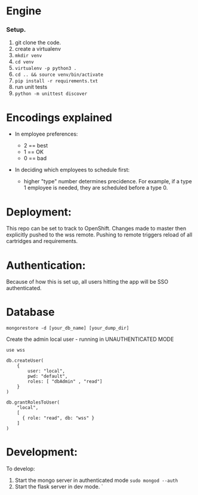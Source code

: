 # Engine

### Setup.

1. git clone the code.
2. create a virtualenv
  1. `mkdir venv`
  2. `cd venv`
  3. `virtualenv -p python3 .`
  4. `cd .. && source venv/bin/activate`
  5. `pip install -r requirements.txt`
3. run unit tests
  1. `python -m unittest discover`

# Encodings explained

* In employee preferences:
  * 2 == best
  * 1 == OK
  * 0 == bad

* In deciding which employees to schedule first:
  * higher "type" number determines precidence.  For example, if a type 1 employee is needed, they are scheduled before a type 0.
  
# Deployment:

This repo can be set to track to OpenShift.  Changes made to master then explicitly pushed to the wss remote.  Pushing to remote triggers reload of all cartridges and requirements.

# Authentication:

Because of how this is set up, all users hitting the app will be SSO authenticated.  

# Database

`mongorestore -d [your_db_name] [your_dump_dir] `

Create the admin local user - running in UNAUTHENTICATED MODE

```
use wss

db.createUser(
    {
        user: "local",
        pwd: "default",
        roles: [ "dbAdmin" , "read"]
    }
)

db.grantRolesToUser(
    "local",
    [
      { role: "read", db: "wss" }
    ]
)
```

# Development:

To develop:
1. Start the mongo server in authenticated mode `sudo mongod --auth`
2. Start the flask server in dev mode. `